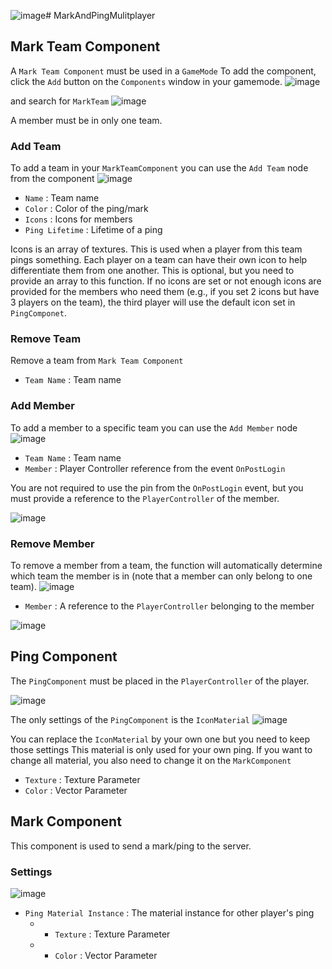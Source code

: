 ![image](https://github.com/user-attachments/assets/7596dfc0-5b06-4b92-b7aa-8286927fac81)# MarkAndPingMulitplayer


## Mark Team Component

A `Mark Team Component` must be used in a `GameMode`
To add the component, click the `Add` button on the `Components` window in your gamemode.
![image](https://github.com/user-attachments/assets/c9a2a593-2708-4d38-8bba-7d69868e2ff9)

and search for `MarkTeam`
![image](https://github.com/user-attachments/assets/3d44b3b9-bd4d-4944-93a7-fc4fcf30c9f6)

A member must be in only one team.

### Add Team
To add a team in your `MarkTeamComponent` you can use the `Add Team` node from the component
![image](https://github.com/user-attachments/assets/845a7638-2b95-4a1c-a103-a7e1437ff24e)

* `Name` : Team name
* `Color` : Color of the ping/mark
* `Icons` : Icons for members
* `Ping Lifetime` : Lifetime of a ping

Icons is an array of textures. This is used when a player from this team pings something. Each player on a team can have their own icon to help differentiate them from one another. This is optional, but you need to provide an array to this function. If no icons are set or not enough icons are provided for the members who need them (e.g., if you set 2 icons but have 3 players on the team), the third player will use the default icon set in `PingComponet`.

### Remove Team
Remove a team from `Mark Team Component`

* `Team Name` : Team name

### Add Member
To add a member to a specific team you can use the `Add Member` node
![image](https://github.com/user-attachments/assets/351720b9-08b9-4409-9559-7d31dad2b36d)

* `Team Name` : Team name
* `Member` : Player Controller reference from the event `OnPostLogin`

You are not required to use the pin from the `OnPostLogin` event, but you must provide a reference to the `PlayerController` of the member.

![image](https://github.com/user-attachments/assets/da6f669b-0bc0-4ddc-b428-32f3526f69d6)

### Remove Member
To remove a member from a team, the function will automatically determine which team the member is in (note that a member can only belong to one team).
![image](https://github.com/user-attachments/assets/4e735be1-c01f-42d1-a1f2-aeaeb7171712)

* `Member` : A reference to the `PlayerController` belonging to the member

![image](https://github.com/user-attachments/assets/1c6ec2ea-66a3-48b7-b846-0b764d336a5a)

## Ping Component
The `PingComponent` must be placed in the `PlayerController` of the player.

![image](https://github.com/user-attachments/assets/6e9847d1-c759-42e6-9215-d8b9a5530549)

The only settings of the `PingComponent` is the `IconMaterial`
![image](https://github.com/user-attachments/assets/9fab236b-e0b6-4a44-aa26-89d7b54a4707)

You can replace the `IconMaterial` by your own one but you need to keep those settings
This material is only used for your own ping. If you want to change all material, you also need to change it on the `MarkComponent`

 * `Texture` : Texture Parameter
 * `Color` : Vector Parameter

## Mark Component
This component is used to send a mark/ping to the server.

### Settings

![image](https://github.com/user-attachments/assets/83aea200-d6bc-40fc-99e2-ea021fc5266e)

* `Ping Material Instance` : The material instance for other player's ping
  *  * `Texture` : Texture Parameter
  *  * `Color` : Vector Parameter




  
